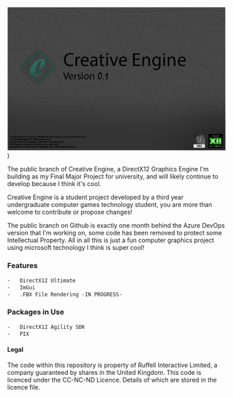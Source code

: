  ![alt text](https://github.com/MorganRuffell/Creative-Engine/blob/master/Resources/engineResources/CreativeEngineSplashScreen.png))
 
The public branch of Creative Engine, a DirectX12 Graphics Engine I'm building as my Final Major Project for university, and will likely continue to develop because I think it's cool.

Creative Engine is a student project developed by a third year undergraduate computer games technology student, you are more than welcome to contribute or propose changes!

The public branch on Github is exactly one month behind the Azure DevOps version that I'm working on, some code has been removed to protect some Intellectual Property.
All in all this is just a fun computer graphics project using microsoft technology I think is super cool!

### Features
    -   DirectX12 Ultimate
    -   ImGui
    -   .FBX File Rendering -IN PROGRESS-

### Packages in Use
    -   DirectX12 Agility SDK
    -   PIX
  
#### Legal
The code within this repository is property of Ruffell Interactive Limited, a company guaranteed by shares in the United Kingdom. 
This code is licenced under the CC-NC-ND Licence. Details of which are stored in the licence file.

